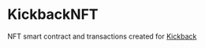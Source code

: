 # KickbackNFT

NFT smart contract and transactions created for [Kickback](https://www.kickback.fm/)
